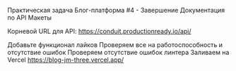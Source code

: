 Практическая задача
Блог-платформа #4 - Завершение
Документация по API
Макеты

Корневой URL для API: https://conduit.productionready.io/api/

Добавьте функционал лайков
Проверяем все на работоспособность и отсутствие ошибок
Проверяем отсутствие ошибок линтера
Заливаем на Vercel
https://blog-jm-three.vercel.app/
